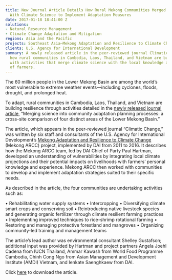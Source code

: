 ```yaml
---
title: New Journal Article Details How Rural Mekong Communities Merged Local Knowledge
  With Climate Science to Implement Adaptation Measures
date: 2017-01-18 18:41:00 Z
solutions:
- Natural Resource Management
- Climate Change Adaptation and Mitigation
regions: Asia and the Pacific
projects: Southeast Asia—Mekong Adaptation and Resilience to Climate Change (ARCC)
clients: U.S. Agency for International Development
summary: A newly released article in the peer-reviewed journal Climatic Changes details
  how rural communities in Cambodia, Laos, Thailand, and Vietnam are building resilience
  with activities that merge climate science with the local knowledge and expertise
  of farmers.
---
```


The 60 million people in the Lower Mekong Basin are among the world’s most vulnerable to extreme weather events—including cyclones, floods, drought, and prolonged heat. 

To adapt, rural communities in Cambodia, Laos, Thailand, and Vietnam are building resilience through activities detailed in the [newly released journal article](http://www.readcube.com/articles/10.1007/s10584-016-1887-7?author_access_token=Qt6IFcG4ELENFbd_TZCKy_e4RwlQNchNByi7wbcMAY4xqjTOW7gBu8iUMXb2rYkkUpEDFbe-SuyKfjugacG47DY2S62HgisfDMo--KiZQKO4svyXV-C8jDEQzpRhjhfzKwPj856hreCcsRHdZsXf2w%3D%3D), “Merging science into community adaptation planning processes: a cross-site comparison of four distinct areas of the Lower Mekong Basin.”

The article, which appears in the peer-reviewed journal “Climatic Change,” was written by six staff and consultants of the U.S. Agency for International Development’s [Mekong Adaptation and Resilience to Climate Change](https://www.dai.com/our-work/projects/southeast-asia-mekong-adaptation-and-resilience-climate-change-arcc) (Mekong ARCC) project, implemented by DAI from 2011 to 2016. It describes how the Mekong ARCC team, led by DAI Chief of Party Paul Hartman, developed an understanding of vulnerabilities by integrating local climate projections and their potential impacts on livelihoods with farmers’ personal knowledge and experience. Mekong ARCC then worked with communities to develop and implement adaptation strategies suited to their specific needs.

As described in the article, the four communities are undertaking activities such as:

•	Rehabilitating water supply systems
•	Intercropping
•	Diversifying climate smart crops and conserving soil
•	Reintroducing native livestock species and generating organic fertilizer through climate resilient farming practices
•	Implementing improved techniques to rice-shrimp rotational farming
•	Restoring and managing protective forestland and mangroves
•	Organizing community-led training and management teams

The article’s lead author was environmental consultant Shelley Gustafson; additional input was provided by Hartman and project partners Angela Joehl Cadena from IUCN Thailand, Ammar Kawash from World Food Programme Cambodia, Chinh Cong Ngo from Asian Management and Development Institute (AMDI) Vietnam, and Ienkate Saenghkaew from DAI.

Click [here](http://www.readcube.com/articles/10.1007/s10584-016-1887-7?author_access_token=Qt6IFcG4ELENFbd_TZCKy_e4RwlQNchNByi7wbcMAY4xqjTOW7gBu8iUMXb2rYkkUpEDFbe-SuyKfjugacG47DY2S62HgisfDMo--KiZQKO4svyXV-C8jDEQzpRhjhfzKwPj856hreCcsRHdZsXf2w%3D%3D) to download the article.